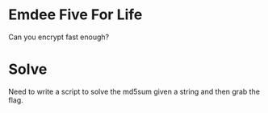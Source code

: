 # Emdee Five For Life
Can you encrypt fast enough?

# Solve
Need to write a script to solve the md5sum given a string and then grab the flag.
